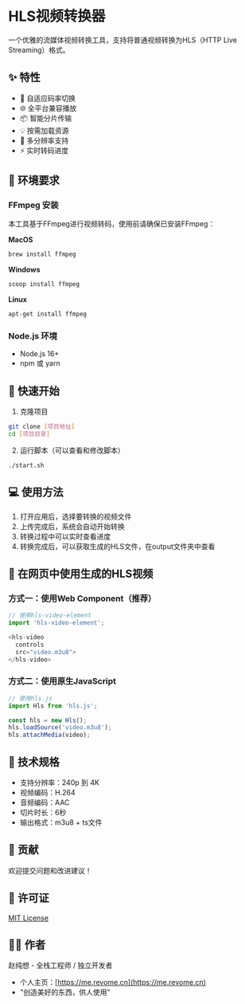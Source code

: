 # HLS视频转换器

一个优雅的流媒体视频转换工具，支持将普通视频转换为HLS（HTTP Live Streaming）格式。

## ✨ 特性

- 🚀 自适应码率切换
- 🌐 全平台兼容播放
- 📦 智能分片传输
- 💡 按需加载资源
- 🎯 多分辨率支持
- ⚡️ 实时转码进度

## 🔧 环境要求

### FFmpeg 安装

本工具基于FFmpeg进行视频转码，使用前请确保已安装FFmpeg：

**MacOS**
```bash
brew install ffmpeg
```

**Windows**
```bash
scoop install ffmpeg
```

**Linux**
```bash
apt-get install ffmpeg
```

### Node.js 环境

- Node.js 16+
- npm 或 yarn

## 🚀 快速开始

1. 克隆项目
```bash
git clone [项目地址]
cd [项目目录]
```

2. 运行脚本（可以查看和修改脚本）
```bash
./start.sh 
```

## 💻 使用方法

1. 打开应用后，选择要转换的视频文件
2. 上传完成后，系统会自动开始转换
3. 转换过程中可以实时查看进度
4. 转换完成后，可以获取生成的HLS文件，在output文件夹中查看

## 🔌 在网页中使用生成的HLS视频

### 方式一：使用Web Component（推荐）

```javascript
// 使用hls-video-element
import 'hls-video-element';

<hls-video 
  controls 
  src="video.m3u8">
</hls-video>
```

### 方式二：使用原生JavaScript

```javascript
// 使用hls.js
import Hls from 'hls.js';

const hls = new Hls();
hls.loadSource('video.m3u8');
hls.attachMedia(video);
```

## 📝 技术规格

- 支持分辨率：240p 到 4K
- 视频编码：H.264
- 音频编码：AAC
- 切片时长：6秒
- 输出格式：m3u8 + ts文件

## 🤝 贡献

欢迎提交问题和改进建议！

## 📄 许可证

[MIT License](LICENSE)

## 👨‍💻 作者

赵纯想 - 全栈工程师 / 独立开发者

- 个人主页：[https://me.revome.cn](https://me.revome.cn)
- "创造美好的东西，供人使用" 